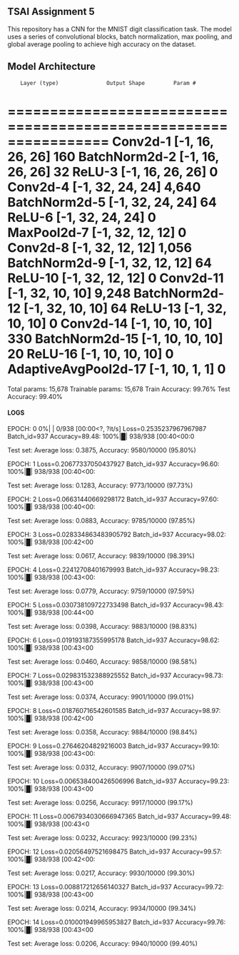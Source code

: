 ## TSAI Assignment 5
This repository has a CNN for the MNIST digit classification task. The model uses a series of convolutional blocks, batch normalization, max pooling, and global average pooling to achieve high accuracy on the dataset.

Model Architecture
----------------------------------------------------------------
        Layer (type)               Output Shape         Param #
================================================================
            Conv2d-1           [-1, 16, 26, 26]             160
       BatchNorm2d-2           [-1, 16, 26, 26]              32
              ReLU-3           [-1, 16, 26, 26]               0
            Conv2d-4           [-1, 32, 24, 24]           4,640
       BatchNorm2d-5           [-1, 32, 24, 24]              64
              ReLU-6           [-1, 32, 24, 24]               0
         MaxPool2d-7           [-1, 32, 12, 12]               0
            Conv2d-8           [-1, 32, 12, 12]           1,056
       BatchNorm2d-9           [-1, 32, 12, 12]              64
             ReLU-10           [-1, 32, 12, 12]               0
           Conv2d-11           [-1, 32, 10, 10]           9,248
      BatchNorm2d-12           [-1, 32, 10, 10]              64
             ReLU-13           [-1, 32, 10, 10]               0
           Conv2d-14           [-1, 10, 10, 10]             330
      BatchNorm2d-15           [-1, 10, 10, 10]              20
             ReLU-16           [-1, 10, 10, 10]               0
AdaptiveAvgPool2d-17             [-1, 10, 1, 1]               0
================================================================
Total params: 15,678
Trainable params: 15,678
Train Accuracy: 99.76%
Test Accuracy: 99.40%

#### LOGS
EPOCH: 0
  0%|                                                   | 0/938 [00:00<?, ?it/s]
Loss=0.2535237967967987 Batch_id=937 Accuracy=89.48: 100%|█| 938/938 [00:40<00:0

Test set: Average loss: 0.3875, Accuracy: 9580/10000 (95.80%)

EPOCH: 1
Loss=0.20677337050437927 Batch_id=937 Accuracy=96.60: 100%|█| 938/938 [00:40<00:

Test set: Average loss: 0.1283, Accuracy: 9773/10000 (97.73%)

EPOCH: 2
Loss=0.06631440669298172 Batch_id=937 Accuracy=97.60: 100%|█| 938/938 [00:40<00:

Test set: Average loss: 0.0883, Accuracy: 9785/10000 (97.85%)

EPOCH: 3
Loss=0.028334863483905792 Batch_id=937 Accuracy=98.02: 100%|█| 938/938 [00:42<00

Test set: Average loss: 0.0617, Accuracy: 9839/10000 (98.39%)

EPOCH: 4
Loss=0.22412708401679993 Batch_id=937 Accuracy=98.23: 100%|█| 938/938 [00:43<00:

Test set: Average loss: 0.0779, Accuracy: 9759/10000 (97.59%)

EPOCH: 5
Loss=0.030738109722733498 Batch_id=937 Accuracy=98.43: 100%|█| 938/938 [00:44<00

Test set: Average loss: 0.0398, Accuracy: 9883/10000 (98.83%)

EPOCH: 6
Loss=0.019193187355995178 Batch_id=937 Accuracy=98.62: 100%|█| 938/938 [00:43<00

Test set: Average loss: 0.0460, Accuracy: 9858/10000 (98.58%)

EPOCH: 7
Loss=0.029831532388925552 Batch_id=937 Accuracy=98.73: 100%|█| 938/938 [00:43<00

Test set: Average loss: 0.0374, Accuracy: 9901/10000 (99.01%)

EPOCH: 8
Loss=0.018760716542601585 Batch_id=937 Accuracy=98.97: 100%|█| 938/938 [00:42<00

Test set: Average loss: 0.0358, Accuracy: 9884/10000 (98.84%)

EPOCH: 9
Loss=0.27646204829216003 Batch_id=937 Accuracy=99.10: 100%|█| 938/938 [00:43<00:

Test set: Average loss: 0.0312, Accuracy: 9907/10000 (99.07%)

EPOCH: 10
Loss=0.006538400426506996 Batch_id=937 Accuracy=99.23: 100%|█| 938/938 [00:43<00

Test set: Average loss: 0.0256, Accuracy: 9917/10000 (99.17%)

EPOCH: 11
Loss=0.0067934030666947365 Batch_id=937 Accuracy=99.48: 100%|█| 938/938 [00:43<0

Test set: Average loss: 0.0232, Accuracy: 9923/10000 (99.23%)

EPOCH: 12
Loss=0.02056497521698475 Batch_id=937 Accuracy=99.57: 100%|█| 938/938 [00:42<00:

Test set: Average loss: 0.0217, Accuracy: 9930/10000 (99.30%)

EPOCH: 13
Loss=0.008817212656140327 Batch_id=937 Accuracy=99.72: 100%|█| 938/938 [00:43<00

Test set: Average loss: 0.0214, Accuracy: 9934/10000 (99.34%)

EPOCH: 14
Loss=0.010001949965953827 Batch_id=937 Accuracy=99.76: 100%|█| 938/938 [00:43<00

Test set: Average loss: 0.0206, Accuracy: 9940/10000 (99.40%)

